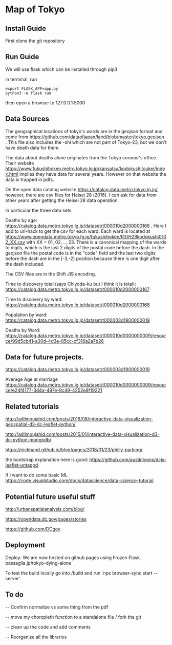 # Map of Tokyo

## Install Guide
First clone the git repository

## Run Guide
We will use flask which can be installed through pip3

in terminal, run

```
export FLASK_APP=app.py
python3 -m flask run
```

then open a browser to 127.0.0.1:5000

## Data Sources

The geographical locations of tokyo's wards are in the geojson format and come from https://github.com/dataofjapan/land/blob/master/tokyo.geojson . This file also includes the -shi which are not part of Tokyo-23, but we don't have death data for them.

The data about deaths alone originates from the Tokyo coroner's office. Their website https://www.fukushihoken.metro.tokyo.lg.jp/kansatsu/kodokushitoukei/index.html implies they have data for several years. However on that website the data is trapped in pdfs. 

On the open data catalog website https://catalog.data.metro.tokyo.lg.jp/, however, there are csv files for Heisei 28 (2016). I can ask for data from other years after getting the Heisei 28 data operation.

In particular the three data sets:

Deaths by age: https://catalog.data.metro.tokyo.lg.jp/dataset/t000010d2000000166 . 
Here I add to url-hack to get the csv for each ward. Each ward is located at 
https://www.opendata.metro.tokyo.lg.jp/fukushihoken/R3/H28kodokushi0102_XX.csv
with XX = 01, 02, .., 23. There is a canonical mapping of the wards to digits, which is the last 2 digits of the postal code before the dash. In the geojson file the postal code is in the "code" field and the last two digits before the dash are in the [-3,-2] position because there is one digit after the dash included.

The CSV files are in the Shift JIS encoding. 

Time to discovery total (says Chiyoda-ku but I think it is total): https://catalog.data.metro.tokyo.lg.jp/dataset/t000010d2000000167

Time to discovery by ward:
https://catalog.data.metro.tokyo.lg.jp/dataset/t000010d2000000168

Population by ward: 
https://catalog.data.metro.tokyo.lg.jp/dataset/t000003d1900000019

Deaths by Ward:
https://catalog.data.metro.tokyo.lg.jp/dataset/t000010d0000000009/resource/99d5cb41-a30d-4d3e-85cc-cf316a2a7b26


## Data for future projects.

https://catalog.data.metro.tokyo.lg.jp/dataset/t000003d1900000019

Average Age at marriage
https://catalog.data.metro.tokyo.lg.jp/dataset/t000010d0000000009/resource/e24f4177-3d4a-497e-9c49-4252e8f19221


## Related tutorials 

http://adilmoujahid.com/posts/2016/08/interactive-data-visualization-geospatial-d3-dc-leaflet-python/

http://adilmoujahid.com/posts/2015/01/interactive-data-visualization-d3-dc-python-mongodb/

https://nickhand.github.io/blog/pages/2018/01/23/philly-parking/

the bootstrap explanation here is good: https://github.com/austinlyons/dcjs-leaflet-untappd

If I want to do some basic ML
https://code.visualstudio.com/docs/datascience/data-science-tutorial


## Potential future useful stuff

http://urbanspatialanalysis.com/blog/

https://opendata.dc.gov/pages/stories

https://github.com/DCgov

## Deployment
Deploy: We are now hosted on github pages using Frozen Flask. passaglia.jp/tokyo-dying-alone

To test the build locally go into /build and run `npx browser-sync start --server'.


## To do

-- Confirm normalize vs some thing from the pdf

-- move my choropleth function to a standalone file / fork the git

-- clean up the code and add comments

-- Reorganize all the libraries